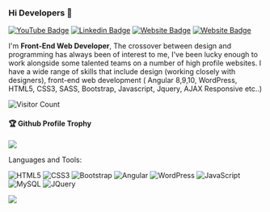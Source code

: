### Hi Developers  👋

[![YouTube Badge](https://img.shields.io/badge/YouTube-WebMaster-red)](https://www.youtube.com/)
[![Linkedin Badge](https://img.shields.io/badge/-Vikas-blue?style=flat-square&logo=Linkedin&logoColor=white&link=https://www.linkedin.com/in/vikas-gaikwad-93865185/)](https://www.linkedin.com/in/vikas-gaikwad-93865185/)
[![Website Badge](https://img.shields.io/badge/WebSite-Vikas-green)](https://github.com/Vgaikwad11)
[![Website Badge](https://img.shields.io/badge/StackOverflow-Vikas-yellow)](https://stackoverflow.com/)

I'm <b>Front-End Web Developer</b>, The crossover between design and programming has always been of interest to me, I've been lucky enough to work alongside some talented teams on a number of high profile websites. I have a wide range of skills that include design (working closely with designers), front-end web development ( Angular 8,9,10, WordPress, HTML5, CSS3, SASS, Bootstrap, Javascript, Jquery, AJAX Responsive etc..)


![Visitor Count](https://profile-counter.glitch.me/vgaikwad11/count.svg)

<div>
  <h4>🏆 Github Profile Trophy</h4>
  <a href="https://github.com/ryo-ma/github-profile-trophy">
    <img src="https://github-profile-trophy.vercel.app/?username=vgaikwad11&column=7"/>
  </a>
</div>

Languages and Tools: 

<img alt="HTML5" src="https://img.shields.io/badge/HTML5-%23E34F26.svg?style=flat-square&logo=HTML5&logoColor=white"/> 
<img alt="CSS3" src="https://img.shields.io/badge/CSS3-%231572B6.svg?style=flat-square&logo=CSS3&logoColor=white"/> 
<img alt="Bootstrap" src="https://img.shields.io/badge/Bootstrap-%23563D7C.svg?style=flat-square&logo=Bootstrap&logoColor=white"/> 
<img alt="Angular" src="https://img.shields.io/badge/Angular-%23DD0031.svg?flat-square&logo=angular&logoColor=white"/>
<img alt="WordPress" src="https://img.shields.io/badge/WordPress-%23777BB4.svg?style=flat-square&logo=WordPress&logoColor=white"/> 
<img alt="JavaScript" src="https://img.shields.io/badge/JavaScript-%23777BB4.svg?style=flat-square&logo=JavaScript&logoColor=white"/>  
<img alt="MySQL" src="https://img.shields.io/badge/mysql-%2300f.svg?style=flat-square&logo=mysql&logoColor=white"/> 
<img alt="JQuery" src ="https://img.shields.io/badge/JQuery-%234ea94b.svg?style=flat-square&logo=JQuery&logoColor=white"/>

![](https://activity-graph.herokuapp.com/graph?username=vgaikwad11&theme=react-dark&area=true)

<!--
**Vgaikwad11/vgaikwad11** is a ✨ _special_ ✨ repository because its `README.md` (this file) appears on your GitHub profile.

Here are some ideas to get you started:

- 🔭 I’m currently working on ...
- 🌱 I’m currently learning ...
- 👯 I’m looking to collaborate on ...
- 🤔 I’m looking for help with ...
- 💬 Ask me about ...
- 📫 How to reach me: ...
- 😄 Pronouns: ...
- ⚡ Fun fact: ...
-->
